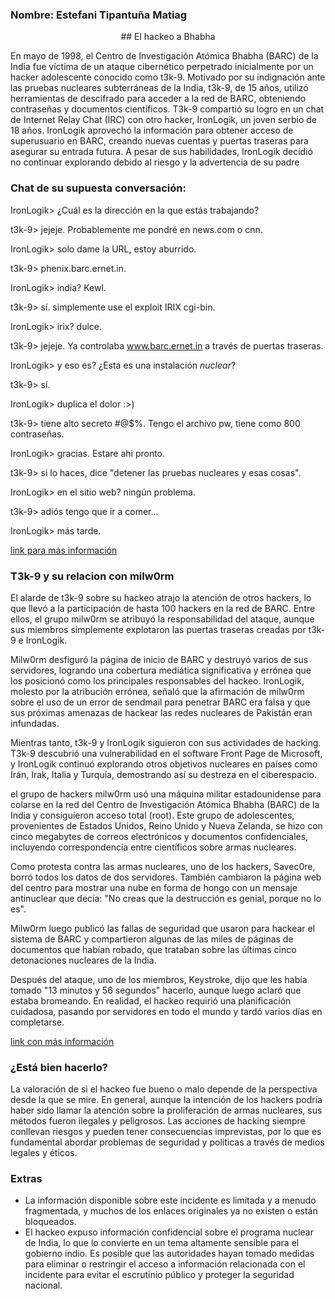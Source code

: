 ### Nombre: Estefani Tipantuña Matiag

<center>## El hackeo a Bhabha</center>

En mayo de 1998, el Centro de Investigación Atómica Bhabha (BARC) de la India fue víctima de un ataque cibernético perpetrado inicialmente por un hacker adolescente conocido como t3k-9. Motivado por su indignación ante las pruebas nucleares subterráneas de la India, t3k-9, de 15 años, utilizó herramientas de descifrado para acceder a la red de BARC, obteniendo contraseñas y documentos científicos.
T3k-9 compartió su logro en un chat de Internet Relay Chat (IRC) con otro hacker, IronLogik, un joven serbio de 18 años. IronLogik aprovechó la información para obtener acceso de superusuario en BARC, creando nuevas cuentas y puertas traseras para asegurar su entrada futura. A pesar de sus habilidades, IronLogik decidió no continuar explorando debido al riesgo y la advertencia de su padre


### Chat de su supuesta conversación:

IronLogik> ¿Cuál es la dirección en la que estás trabajando?


t3k-9> jejeje. Probablemente me pondré en news.com o cnn.


IronLogik> solo dame la URL, estoy aburrido.


t3k-9> phenix.barc.ernet.in.


IronLogik> india? Kewl.


t3k-9> sí. simplemente use el exploit IRIX cgi-bin.


IronLogik> irix? dulce.


t3k-9> jejeje. Ya controlaba www.barc.ernet.in a través de puertas traseras.


IronLogik> y eso es? ¿Esta es una instalación *nuclear*?


t3k-9> sí.


IronLogik> duplica el dolor :>)


t3k-9> tiene alto secreto #@$%. Tengo el archivo pw, tiene como 800 contraseñas.


IronLogik> gracias. Estare ahi pronto.


t3k-9> si lo haces, dice "detener las pruebas nucleares y esas cosas".


IronLogik> en el sitio web? ningún problema.


t3k-9> adiós tengo que ir a comer...


IronLogik> más tarde.




[link para más información](https://www.forbes.com/1998/11/16/feat.html?sh=56b3e251618e)

### T3k-9 y su relacion con milw0rm

El alarde de t3k-9 sobre su hackeo atrajo la atención de otros hackers, lo que llevó a la participación de hasta 100 hackers en la red de BARC. Entre ellos, el grupo milw0rm se atribuyó la responsabilidad del ataque, aunque sus miembros simplemente explotaron las puertas traseras creadas por t3k-9 e IronLogik.

Milw0rm desfiguró la página de inicio de BARC y destruyó varios de sus servidores, logrando una cobertura mediática significativa y errónea que los posicionó como los principales responsables del hackeo. IronLogik, molesto por la atribución errónea, señaló que la afirmación de milw0rm sobre el uso de un error de sendmail para penetrar BARC era falsa y que sus próximas amenazas de hackear las redes nucleares de Pakistán eran infundadas.

Mientras tanto, t3k-9 y IronLogik siguieron con sus actividades de hacking. T3k-9 descubrió una vulnerabilidad en el software Front Page de Microsoft, y IronLogik continuó explorando otros objetivos nucleares en países como Irán, Irak, Italia y Turquía, demostrando así su destreza en el ciberespacio.

el grupo de hackers milw0rm usó una máquina militar estadounidense para colarse en la red del Centro de Investigación Atómica Bhabha (BARC) de la India y consiguieron acceso total (root). Este grupo de adolescentes, provenientes de Estados Unidos, Reino Unido y Nueva Zelanda, se hizo con cinco megabytes de correos electrónicos y documentos confidenciales, incluyendo correspondencia entre científicos sobre armas nucleares.

Como protesta contra las armas nucleares, uno de los hackers, Savec0re, borró todos los datos de dos servidores. También cambiaron la página web del centro para mostrar una nube en forma de hongo con un mensaje antinuclear que decía: "No creas que la destrucción es genial, porque no lo es".

Milw0rm luego publicó las fallas de seguridad que usaron para hackear el sistema de BARC y compartieron algunas de las miles de páginas de documentos que habían robado, que trataban sobre las últimas cinco detonaciones nucleares de la India.

Después del ataque, uno de los miembros, Keystroke, dijo que les había tomado "13 minutos y 56 segundos" hacerlo, aunque luego aclaró que estaba bromeando. En realidad, el hackeo requirió una planificación cuidadosa, pasando por servidores en todo el mundo y tardó varios días en completarse.

[link con más información](https://en.wikipedia.org/wiki/Milw0rm)


### ¿Está bien hacerlo?
La valoración de si el hackeo fue bueno o malo depende de la perspectiva desde la que se mire. En general, aunque la intención de los hackers podría haber sido llamar la atención sobre la proliferación de armas nucleares, sus métodos fueron ilegales y peligrosos. Las acciones de hacking siempre conllevan riesgos y pueden tener consecuencias imprevistas, por lo que es fundamental abordar problemas de seguridad y políticas a través de medios legales y éticos.

### Extras
- La información disponible sobre este incidente es limitada y a menudo fragmentada, y muchos de los enlaces originales ya no existen o están bloqueados.
- El hackeo expuso información confidencial sobre el programa nuclear de India, lo que lo convierte en un tema altamente sensible para el gobierno indio. Es posible que las autoridades hayan tomado medidas para eliminar o restringir el acceso a información relacionada con el incidente para evitar el escrutinio público y proteger la seguridad nacional.

